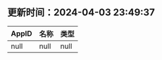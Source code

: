 ## 更新时间：2024-04-03 23:49:37
| AppID | 名称 | 类型  |
| :-------------------- | :----------------------------- | :----------- |
| null | null| null |
